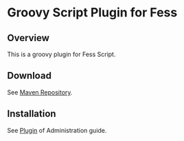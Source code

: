 Groovy Script Plugin for Fess
==========================

## Overview

This is a groovy plugin for Fess Script.

## Download

See [Maven Repository](http://central.maven.org/maven2/org/codelibs/fess/fess-script-groovy/).

## Installation

See [Plugin](https://fess.codelibs.org/13.12/admin/plugin-guide.html) of Administration guide.


